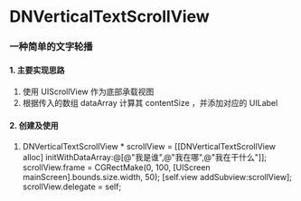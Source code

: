 # DNVerticalTextScrollView    
### 一种简单的文字轮播    
#### 1. 主要实现思路    
1. 使用 UIScrollView 作为底部承载视图    
2. 根据传入的数组 dataArray 计算其 contentSize ，并添加对应的 UILabel    
#### 2. 创建及使用    
1. 
    DNVerticalTextScrollView * scrollView = [[DNVerticalTextScrollView alloc] initWithDataArray:@[@"我是谁",@"我在哪",@"我在干什么"]];
    scrollView.frame = CGRectMake(0, 100, [UIScreen mainScreen].bounds.size.width, 50);
    [self.view addSubview:scrollView];
    scrollView.delegate = self;    
        
